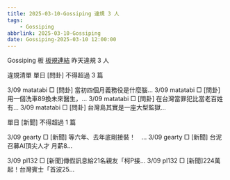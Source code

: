 ```yaml
---
title: 2025-03-10-Gossiping 違規 3 人
tags:
    - Gossiping
abbrlink: 2025-03-10-Gossiping
date: Gossiping-2025-03-10 12:00:00
---
```

Gossiping 板 [板規連結](https://www.ptt.cc/bbs/Gossiping/M.1637425085.A.07D.html)
昨天違規 3 人
<!-- more -->

違規清單
單日 [問卦] 不得超過 3 篇

3/09 matatabi □ [問卦] 當初四個月義務役是什麼腦…
3/09 matatabi □ [問卦] 用一個洗車89換未來醫生，…
3/09 matatabi □ [問卦] 在台灣當罪犯比當老百姓有…
3/09 matatabi □ [問卦] 台灣島其實是一座大型監獄…

單日 [新聞] 不得超過 1 篇

3/09 gearty □ [新聞] 等六年、去年底剛接裝！　…
3/09 gearty □ [新聞] 台泥召募AI頂尖人才 月薪8…

3/09 pl132 □ [新聞]傳假訊息給21名親友「柯P接…
3/09 pl132 □ [新聞]224萬起！台灣賓士「首波25…
